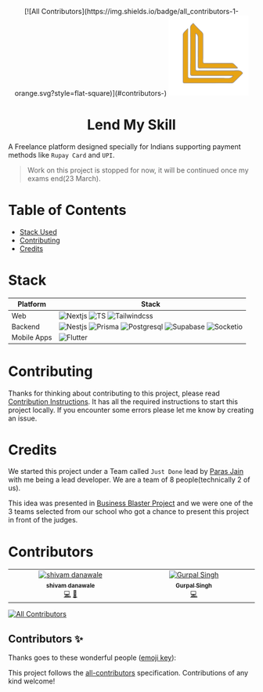 <p align="center">
<!-- ALL-CONTRIBUTORS-BADGE:START - Do not remove or modify this section -->
[![All Contributors](https://img.shields.io/badge/all_contributors-1-orange.svg?style=flat-square)](#contributors-)
<!-- ALL-CONTRIBUTORS-BADGE:END -->
<img src="./assets/lms-logo.png" />
</p>

<h1 align="center">
 Lend My Skill
</h1>


A Freelance platform designed specially for Indians supporting payment methods like `Rupay Card` and `UPI`.

> Work on this project is stopped for now, it will be continued once my exams end(23 March). 

# Table of Contents

- [Stack Used](#stack)
- [Contributing](#contributing)
- [Credits](#credits)

# Stack 

|  Platform | Stack |
|-----------|-------|
|  Web |         ![Nextjs](https://img.shields.io/badge/next.js-000000?style=for-the-badge&logo=nextdotjs&logoColor=white) ![TS](https://img.shields.io/badge/TypeScript-007ACC?style=for-the-badge&logo=typescript&logoColor=white) ![Tailwindcss](https://img.shields.io/badge/Tailwind_CSS-38B2AC?style=for-the-badge&logo=tailwind-css&logoColor=white)  |
|   Backend  |  ![Nestjs](https://img.shields.io/badge/nestjs-E0234E?style=for-the-badge&logo=nestjs&logoColor=white) ![Prisma](https://img.shields.io/badge/Prisma-3982CE?style=for-the-badge&logo=Prisma&logoColor=white) ![Postgresql](https://img.shields.io/badge/PostgreSQL-316192?style=for-the-badge&logo=postgresql&logoColor=white) ![Supabase](https://img.shields.io/badge/Supabase-181818?style=for-the-badge&logo=supabase&logoColor=white) ![Socketio](https://img.shields.io/badge/Socket.io-010101?&style=for-the-badge&logo=Socket.io&logoColor=white)   |
| Mobile Apps | ![Flutter](https://img.shields.io/badge/Flutter-02569B?style=for-the-badge&logo=flutter&logoColor=white)  |



# Contributing

Thanks for thinking about contributing to this project, please read [Contribution Instructions](/CONTRIBUTING.md). It has all the required instructions to start this project locally. If you encounter some errors please let me know by creating an issue.

# Credits

We started this project under a Team called `Just Done` lead by [Paras Jain](https://github.com/paras3048/) with me being a lead developer. We are a team of 8 people(technically 2 of us). 

This idea was presented in [Business Blaster Project](https://thebusinessblasters.in/) and we were one of the 3 teams selected from our school who got a chance to present this project in front of the judges. 

# Contributors

<!-- ALL-CONTRIBUTORS-LIST:START - Do not remove or modify this section -->
<!-- prettier-ignore-start -->
<!-- markdownlint-disable -->
<table>
  <tbody>
    <tr>
      <td align="center" valign="top" width="14.28%"><a href="https://github.com/shivam1317"><img src="https://avatars.githubusercontent.com/u/70281451?v=4?s=100" width="100px;" alt="shivam danawale"/><br /><sub><b>shivam danawale</b></sub></a><br /><a href="https://github.com/PhantomKnight287/lend-my-skill/commits?author=shivam1317" title="Code">💻</a> <a href="#design-shivam1317" title="Design">🎨</a></td>
      <td align="center" valign="top" width="14.28%"><a href="https://gurpalsingh.me"><img src="https://avatars.githubusercontent.com/u/76196237?v=4?s=100" width="100px;" alt="Gurpal Singh"/><br /><sub><b>Gurpal Singh</b></sub></a><br /><a href="https://github.com/PhantomKnight287/lend-my-skill/commits?author=PhantomKnight287" title="Code">💻</a></td>
    </tr>
  </tbody>
</table>

<!-- markdownlint-restore -->
<!-- prettier-ignore-end -->

<!-- ALL-CONTRIBUTORS-LIST:END -->


[![All Contributors](https://img.shields.io/github/all-contributors/phantomknight287/lend-my-skill?color=ee8449&style=flat-square)](#contributors)
## Contributors ✨

Thanks goes to these wonderful people ([emoji key](https://allcontributors.org/docs/en/emoji-key)):

<!-- ALL-CONTRIBUTORS-LIST:START - Do not remove or modify this section -->
<!-- prettier-ignore-start -->
<!-- markdownlint-disable -->
<!-- markdownlint-restore -->
<!-- prettier-ignore-end -->
<!-- ALL-CONTRIBUTORS-LIST:END -->

This project follows the [all-contributors](https://github.com/all-contributors/all-contributors) specification. Contributions of any kind welcome!